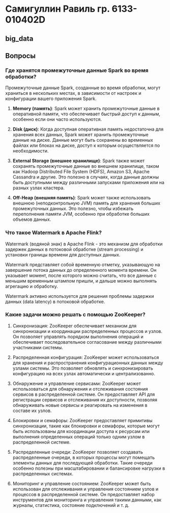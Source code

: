# Самигуллин Равиль гр. 6133-010402D
## big_data

## Вопросы
### Где хранятся промежуточные данные Spark во время обработки?

Промежуточные данные Spark, созданные во время обработки, могут храниться в нескольких местах, в зависимости от настроек и конфигурации вашего приложения Spark.

1. **Memory (память)**: Spark может хранить промежуточные данные в оперативной памяти, что обеспечивает быстрый доступ к данным, особенно если они часто используются.

2. **Disk (диск)**: Когда доступная оперативная память недостаточна для хранения всех данных, Spark может хранить промежуточные данные на диске. Данные могут быть сохранены во временных файлах или блоках на диске, доступ к которым осуществляется по необходимости.

3. **External Storage (внешнее хранилище)**: Spark также может сохранять промежуточные данные во внешнем хранилище, таком как Hadoop Distributed File System (HDFS), Amazon S3, Apache Cassandra и другие. Это полезно в случаях, когда данные должны быть доступными между различными запусками приложения или на разных узлах кластера.

4. **Off-Heap (внешняя память)**: Spark может также использовать внешнюю (неподконтрольную JVM) память для хранения больших промежуточных данных. Это полезно, чтобы избежать переполнения памяти JVM, особенно при обработке больших объемов данных.

### Что такое Watermark в Apache Flink?

Watermark (водяной знак) в Apache Flink - это механизм для обработки задержек данных в потоковой обработке (stream processing) и установки границы времени для доступных данных.

Watermark представляет собой временную отметку, указывающую на завершение потока данных до определенного момента времени. Он указывает момент, после которого можно считать, что все данные с меньшим временным штампом пришли, и дальше можно выполнять агрегацию и обработку.

Watermark активно используется для решения проблемы задержки данных (data latency) в потоковой обработке.

### Какие задачи можно решать с помощью ZooKeeper?

1. Синхронизация: ZooKeeper обеспечивает механизм для синхронизации и координации распределенных процессов и узлов. Он позволяет управлять порядком выполнения операций и обеспечивает последовательное согласование между различными участниками системы.

2. Распределенная конфигурация: ZooKeeper может использоваться для хранения и распространения конфигурационных данных между узлами системы. Это позволяет обновлять и синхронизировать конфигурацию на всех узлах автоматически и централизованно.

3. Обнаружение и управление сервисами: ZooKeeper может использоваться для обнаружения и отслеживания состояния сервисов в распределенной системе. Он предоставляет API для регистрации сервисов и отслеживания их доступности, позволяя обнаруживать новые сервисы и реагировать на изменения в составе их узлов.

4. Блокировки и семафоры: ZooKeeper предоставляет примитивы синхронизации, такие как блокировки и семафоры, которые могут быть использованы для координации доступа к ресурсам или выполнения определенных операций только одним узлом в распределенной системе.

5. Распределенные очереди: ZooKeeper позволяет создавать распределенные очереди, в которых процессы могут помещать элементы данных для последующей обработки. Такие очереди особенно полезны при масштабировании и балансировке нагрузки в распределенных системах.

6. Мониторинг и управление состоянием: ZooKeeper может быть использован для отслеживания и управления состоянием узлов и процессов в распределенной системе. Он предоставляет набор инструментов для мониторинга и управления такими данными, как журналы, статистика, состояние подключений и т. д.
